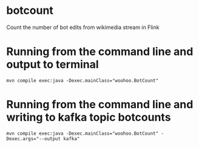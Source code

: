 # botcount
Count the number of bot edits from wikimedia stream in Flink

# Running from the command line and output to terminal

```mvn compile exec:java -Dexec.mainClass="woohoo.BotCount"```

# Running from the command line and writing to kafka topic botcounts
```mvn compile exec:java -Dexec.mainClass="woohoo.BotCount" -Dexec.args="--output kafka"```
